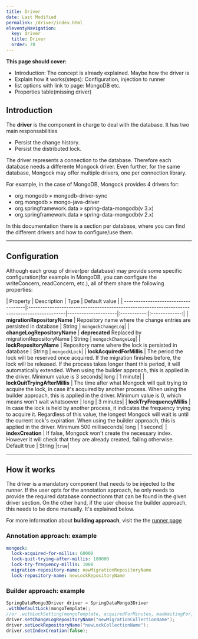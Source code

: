 ```yaml
---
title: Driver
date: Last Modified 
permalink: /driver/index.html
eleventyNavigation:
  key: driver 
  title: Driver
  order: 70
---
```

<div class="tip">
<b>This page should cover: </b>
<ul>
  <li>Introduction: The concept is already explained. Maybe how the driver is </li>
  <li>Explain how it works(steps): Configuration, injection to runner </li>
  <li>list options with link to page: MongoDB etc.</li>
  <li>Properties table(missing driver)</li>
</ul>
</div>

## Introduction

The **driver** is the component in charge to deal with the database. It has two main responsabilities
- Persist the change history.
- Persist the distributed lock.

The driver represents a connection to the database. Therefore each database needs a differente Mongock driver. Even further, for the same database, Mongock may offer multiple drivers, one per connection library. 

For example, in the case of MongoDB, Mongock provides 4 drivers for:
- org.mongodb » mongodb-driver-sync
- org.mongodb » mongo-java-driver
- org.springframework.data » spring-data-mongodb(v 3.x)
- org.springframework.data » spring-data-mongodb(v 2.x)

<p class="successAlt">In this documentation there is a section per database, where you can find the different drivers and how to configure/use them.</p>

-------------------------------------------

## Configuration

Although each group of driver(per database) may provide some specific configuration(for example in MongoDB, you can configure the writeConcern, readConcern, etc.), all of them share the following properties:

| Property                            | Description                                                                                  | Type                | Default value |
| ------------------------------------|:---------------------------------------------------------------------------------------------|---------------------|:-----------:|:-------------:|
| **migrationRepositoryName**         | Repository name where the change entries are persisted in database | String | `mongockChangeLog`|
| **changeLogRepositoryName**         | **deprecated** Replaced by migrationRepositoryName | String | `mongockChangeLog`|
| **lockRepositoryName**              | Repository name where the lock is persisted in database | String | `mongockLock`| 
| **lockAcquiredForMillis**           | The period the lock will be reserved once acquired. If the migration finishes before, the lock will be released. If the process takes longer thant this period, it will automatically extended. When using the builder approach, this is applied in the driver. Minimum value is 3 seconds| long | 1 minute|
| **lockQuitTryingAfterMillis**       | The time after what Mongock will quit trying to acquire the lock, in case it's acquired by another process. When using the builder approach, this is applied in the driver. Minimum value is 0, which means won't wait whatsoever | long |  3 minutes|
| **lockTryFrequencyMillis**          | In case the lock is held by another process, it indicates the frequency trying to acquire it. Regardless of this value, the longest Mongock will wait is until the current lock's expiration. When using the builder approach, this is applied in the driver. Minimum 500 milliseconds| long | 1 second|
| **indexCreation**                   | If false, Mongock won't create the necessary index. However it will check that they are already created, failing otherwise. Default true | String |`true`|

-------------------------------------------

## How it works

The driver is a mandatory component that needs to be injected to the runner. If the user opts for the annotation approach, he only needs to provide the required database connectionm that can be found in the given driver section.
On the other hand, if the user choose the builder approach, this needs to be done manually. It's explained below.

 <p class="tipAlt">For more information about <b>building approach</b>, visit the the <a href="/runner/">runner page</a> </p>

### Annotation approach: example
```yaml
mongock:
  lock-acquired-for-millis: 60000
  lock-quit-trying-after-millis: 180000
  lock-try-frequency-millis: 1000
  migration-repository-name: newMigrationRepositoryName
  lock-repository-name: newLockRepositoryName
```


### Builder approach: example

```java
SpringDataMongo3Driver driver = SpringDataMongo3Driver
.withDefaultLock(mongoTemplate);
//or .withLockSetting(mongoTemplate, acquiredForMinutes, maxWaitingFor, maxTries);
driver.setChangeLogRepositoryName("newMigrationCollectionName");
driver.setLockRepositoryName("newLockCollectionName");
driver.setIndexCreation(false);
```